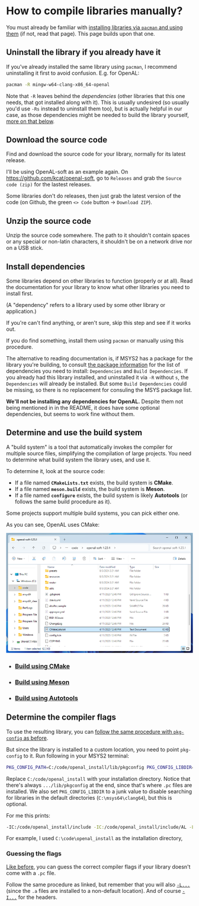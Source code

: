 # How to compile libraries manually?

You must already be familiar with [installing libraries via `pacman` and using them](/tooling/articles/using_libraries_pacman.md) (if not, read that page). This page builds upon that one.

## Uninstall the library if you already have it

If you've already installed the same library using `pacman`, I recommend uninstalling it first to avoid confusion. E.g. for OpenAL:

```sh
pacman -R mingw-w64-clang-x86_64-openal
```
Note that `-R` leaves behind the *dependencies* (other libraries that this one needs, that got installed along with it). This is usually undesired (so usually you'd use `-Rs` instead to uninstall them too), but is actually helpful in our case, as those dependencies might be needed to build the library yourself, [more on that below](#install-dependencies).

## Download the source code

Find and download the source code for your library, normally for its latest release.

I'll be using OpenAL-soft as an example again. On https://github.com/kcat/openal-soft, go to `Releases` and grab the `Source code (zip)` for the lastest releases.

Some libraries don't do releases, then just grab the latest version of the code (on Github, the green `<> Code` button → `Download ZIP`).

## Unzip the source code

Unzip the source code somewhere. The path to it shouldn't contain spaces or any special or non-latin characters, it shouldn't be on a network drive nor on a USB stick.

## Install dependencies

Some libraries depend on other libraries to function (properly or at all). Read the documentation for your library to know what other libraries you need to install first.

(A "dependency" refers to a library used by some other library or application.)

If you're can't find anything, or aren't sure, skip this step and see if it works out.

If you do find something, install them using `pacman` or manually using this procedure.

The alternative to reading documentation is, if MSYS2 has a package for the library you're building, to consult [the package information](https://packages.msys2.org/package/mingw-w64-clang-x86_64-openal) for the list of dependencies you need to install: `Dependencies` and `Build Dependencies`. If you already had this library installed, and uninstalled it via `-R` without `s`, the `Dependencies` will already be installed. But some `Build Dependencies` could be missing, so there is no replacement for consuling the MSYS  package list.

**We'll not be installing any dependencies for OpenAL.** Despite them not being mentioned in in the README, it does have some optional dependencies, but seems to work fine without them.

## Determine and use the build system

A "build system" is a tool that automatically invokes the compiler for multiple source files, simplifying the compilation of large projects. You need to determine what build system the library uses, and use it.

To determine it, look at the source code:

* If a file named **`CMakeLists.txt`** exists, the build system is **CMake**.
* If a file named **`meson.build`** exists, the build system is **Meson**.
* If a file named **`configure`** exists, the build system is likely **Autotools** (or follows the same build procedure as it).

Some projects support multiple build systems, you can pick either one.

As you can see, OpenAL uses CMake:

![OpenAL CMakeLists.txt](/tooling/images/openal_cmakelists_txt.png)

* ### [Build using CMake](/tooling/articles/using_libraries_compiling_manually_cmake.md)
* ### [Build using Meson](/tooling/articles/using_libraries_compiling_manually_meson.md)
* ### [Build using Autotools](/tooling/articles/using_libraries_compiling_manually_autotools.md)

## Determine the compiler flags

To use the resulting library, you can [follow the same procedure with `pkg-config` as before](/tooling/articles/using_libraries_pacman.md#determining-compiler-flags-using-pkg-config).

But since the library is installed to a custom location, you need to point `pkg-config` to it. Run following in your MSYS2 terminal:

```sh
PKG_CONFIG_PATH=C:/code/openal_install/lib/pkgconfig PKG_CONFIG_LIBDIR=- pkg-config --libs --cflags openal
```

Replace `C:/code/openal_install` with your installation directory. Notice that there's always `.../lib/pkgconfig` at the end, since that's where `.pc` files are installed. We also set `PKG_CONFIG_LIBDIR` to a junk value to disable searching for libraries in the default directories (`C:\msys64\clang64`), but this is optional.

For me this prints:
```sh
-IC:/code/openal_install/include -IC:/code/openal_install/include/AL -LC:/code/openal_install/lib -lOpenAL32
```

For example, I used `C:\code\openal_install` as the installation directory,

### Guessing the flags

[Like before](/tooling/articles/using_libraries_pacman.md#guessing-the-compiler-flags), you can guess the correct compiler flags if your library doesn't come with a `.pc` file.

Follow the same procedure as linked, but remember that you will also [`-L...`](/tooling/articles/using_libraries_pacman.md#step-2-make-sure-calling-functions-works) (since the `.a` files are installed to a non-default location). And of course [`-I...`](/tooling/articles/using_libraries_pacman.md#step-1-make-sure-include-works) for the headers.
